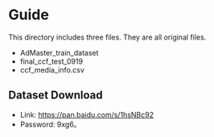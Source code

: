 # Guide
This directory includes three files. They are all original files.
- AdMaster_train_dataset
- final_ccf_test_0919
- ccf_media_info.csv

## Dataset Download
- Link: https://pan.baidu.com/s/1hsNBc92
- Password: 9xg6。
